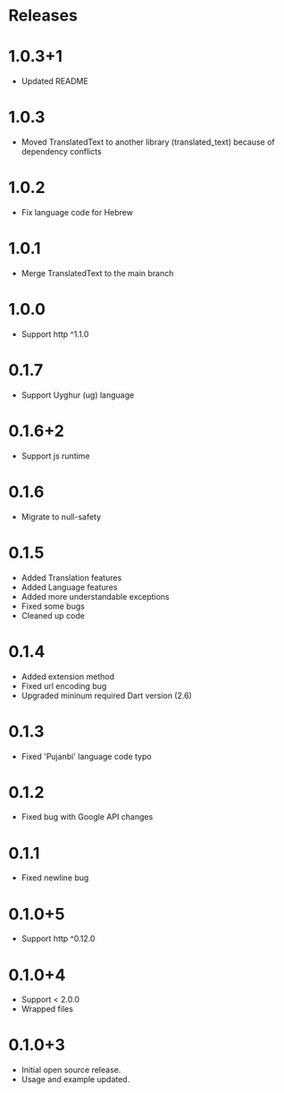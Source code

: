 # Releases
# 1.0.3+1
- Updated README

# 1.0.3
- Moved TranslatedText to another library (translated_text) because of dependency conflicts

# 1.0.2
- Fix language code for Hebrew

# 1.0.1
- Merge TranslatedText to the main branch

# 1.0.0
- Support http ^1.1.0

# 0.1.7
- Support Uyghur (ug) language

# 0.1.6+2
- Support js runtime

# 0.1.6
- Migrate to null-safety

# 0.1.5
- Added Translation features
- Added Language features
- Added more understandable exceptions
- Fixed some bugs
- Cleaned up code

# 0.1.4
- Added extension method
- Fixed url encoding bug
- Upgraded mininum required Dart version (2.6)
# 0.1.3
- Fixed 'Pujanbi' language code typo
# 0.1.2
- Fixed bug with Google API changes
# 0.1.1
- Fixed newline bug
# 0.1.0+5
- Support http ^0.12.0
# 0.1.0+4
- Support < 2.0.0
- Wrapped files

# 0.1.0+3
- Initial open source release.
- Usage and example updated.
